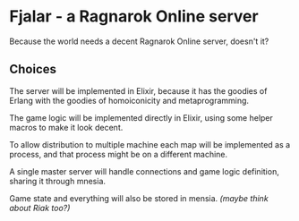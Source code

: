 Fjalar - a Ragnarok Online server
=================================
Because the world needs a decent Ragnarok Online server, doesn't it?

Choices
-------
The server will be implemented in Elixir, because it has the goodies of Erlang
with the goodies of homoiconicity and metaprogramming.

The game logic will be implemented directly in Elixir, using some helper macros
to make it look decent.

To allow distribution to multiple machine each map will be implemented as a
process, and that process might be on a different machine.

A single master server will handle connections and game logic definition,
sharing it through mnesia.

Game state and everything will also be stored in mensia. *(maybe think about
Riak too?)*
